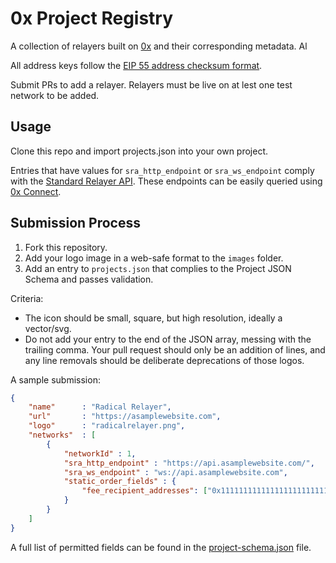 # 0x Project Registry

A collection of relayers built on [0x](https://0xproject.com/) and their corresponding metadata. Al

All address keys follow the [EIP 55 address checksum format](https://github.com/ethereum/EIPs/issues/55).

Submit PRs to add a relayer. Relayers must be live on at lest one test network to be added.

## Usage

Clone this repo and import projects.json into your own project.

Entries that have values for `sra_http_endpoint` or `sra_ws_endpoint` comply with the [Standard Relayer API](https://github.com/0xProject/standard-relayer-api/blob/master/README.md). These endpoints can be easily queried using [0x Connect](https://github.com/0xProject/0x-monorepo/tree/development/packages/connect).

## Submission Process

1. Fork this repository.
2. Add your logo image in a web-safe format to the `images` folder.
3. Add an entry to `projects.json` that complies to the Project JSON Schema and passes validation.

Criteria:
- The icon should be small, square, but high resolution, ideally a vector/svg.
- Do not add your entry to the end of the JSON array, messing with the trailing comma. Your pull request should only be an addition of lines, and any line removals should be deliberate deprecations of those logos.

A sample submission:

```json
{
    "name"      : "Radical Relayer",
    "url"       : "https://asamplewebsite.com",
    "logo"      : "radicalrelayer.png",
    "networks"  : [
        {
            "networkId" : 1,
            "sra_http_endpoint" : "https://api.asamplewebsite.com/",
            "sra_ws_endpoint" : "ws://api.asamplewebsite.com",
            "static_order_fields" : {
                "fee_recipient_addresses": ["0x1111111111111111111111111111111111111111"],
            }
        }
    ]
}
```

A full list of permitted fields can be found in the [project-schema.json](./project-schema.json) file.
